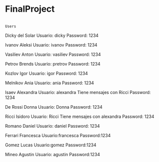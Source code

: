# FinalProject
                                                                        Users
Dicky del Solar
Usuario: dicky
Password: 1234

Ivanov Aleksi
Usuario: ivanov
Password: 1234

Vasiliev Anton
Usuario: vasiliev
Password: 1234

Petrov Brends
Usuario: pretrov
Password: 1234

Kozlov Igor
Usuario: igor
Password: 1234

Melnikov Ania
Usuario: ania
Password: 1234

Isaev Alexandra
Usuario: alexandra		Tiene mensajes con Ricci
Password: 1234

De Rossi Donna
Usuario: Donna
Password: 1234

Ricci Isidoro
Usuario: Ricci			Tiene mensajes con alexandra
Password: 1234

Romano Daniel
Usuario: daniel
Password: 1234

Ferrari Francesca
Usuario:francesca
Password:1234

Gomez Lucas
Usuario:gomez
Password:1234

Mineo Agustin
Usuario: agustin
Password:1234
